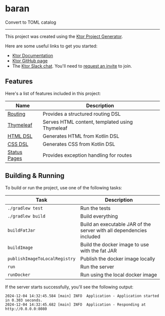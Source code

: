 # baran

Convert to TOML catalog



---
This project was created using the [Ktor Project Generator](https://start.ktor.io).

Here are some useful links to get you started:

- [Ktor Documentation](https://ktor.io/docs/home.html)
- [Ktor GitHub page](https://github.com/ktorio/ktor)
- The [Ktor Slack chat](https://app.slack.com/client/T09229ZC6/C0A974TJ9). You'll need
  to [request an invite](https://surveys.jetbrains.com/s3/kotlin-slack-sign-up) to join.

## Features

Here's a list of features included in this project:

| Name                                                 | Description                                    |
| ------------------------------------------------------|------------------------------------------------ |
| [Routing](https://start.ktor.io/p/routing)           | Provides a structured routing DSL              |
| [Thymeleaf](https://start.ktor.io/p/thymeleaf)       | Serves HTML content, templated using Thymeleaf |
| [HTML DSL](https://start.ktor.io/p/html-dsl)         | Generates HTML from Kotlin DSL                 |
| [CSS DSL](https://start.ktor.io/p/css-dsl)           | Generates CSS from Kotlin DSL                  |
| [Status Pages](https://start.ktor.io/p/status-pages) | Provides exception handling for routes         |

## Building & Running

To build or run the project, use one of the following tasks:

| Task                          | Description                                                          |
| -------------------------------|---------------------------------------------------------------------- |
| `./gradlew test`              | Run the tests                                                        |
| `./gradlew build`             | Build everything                                                     |
| `buildFatJar`                 | Build an executable JAR of the server with all dependencies included |
| `buildImage`                  | Build the docker image to use with the fat JAR                       |
| `publishImageToLocalRegistry` | Publish the docker image locally                                     |
| `run`                         | Run the server                                                       |
| `runDocker`                   | Run using the local docker image                                     |

If the server starts successfully, you'll see the following output:

```
2024-12-04 14:32:45.584 [main] INFO  Application - Application started in 0.303 seconds.
2024-12-04 14:32:45.682 [main] INFO  Application - Responding at http://0.0.0.0:8080
```

